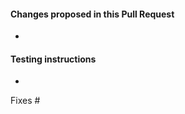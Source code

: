 #### Changes proposed in this Pull Request

*

#### Testing instructions

<!--
Add as many details as possible to help others reproduce the issue and test the fix.
"Before / After" screenshots can also be very helpful when the change is visual.

Would you like this feature to be tested by Beta testers as well?
Please add instructions to to-test.md in a new commit as part of your PR.
-->

*

Fixes #

